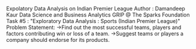 Expolatory Data Analysis on Indian Premier League
Author : Damandeep Kaur
Data Science and Business Analytics
GRIP @ The Sparks Foundation
Task #5 : "Exploratory Data Analysis : Sports (Indian Premier League)"
Problem Statement:
->Find out the most successful teams, players and factors contributing win or loss of a team.
->Suggest teams or players a company should endorse for its products.
